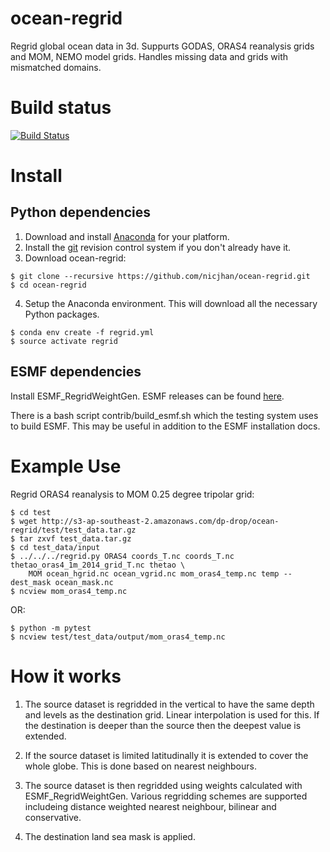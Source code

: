 # ocean-regrid

Regrid global ocean data in 3d. Suppurts GODAS, ORAS4 reanalysis grids and MOM, NEMO model grids. Handles missing data and grids with mismatched domains.

# Build status

[![Build Status](https://travis-ci.org/nicjhan/ocean-regrid.svg?branch=master)](https://travis-ci.org/nicjhan/ocean-regrid)

# Install

## Python dependencies

1. Download and install [Anaconda](https://www.continuum.io/downloads) for your platform.
2. Install the [git](https://git-scm.com/) revision control system if you don't already have it.
3. Download ocean-regrid:
```{bash}
$ git clone --recursive https://github.com/nicjhan/ocean-regrid.git
$ cd ocean-regrid
```
4. Setup the Anaconda environment. This will download all the necessary Python packages.
```{bash}
$ conda env create -f regrid.yml
$ source activate regrid
```

## ESMF dependencies

Install ESMF_RegridWeightGen. ESMF releases can be found [here](http://www.earthsystemmodeling.org/download/data/releases.shtml).

There is a bash script contrib/build_esmf.sh which the testing system uses to build ESMF. This may be useful in addition to the ESMF installation docs.

# Example Use

Regrid ORAS4 reanalysis to MOM 0.25 degree tripolar grid:
```
$ cd test
$ wget http://s3-ap-southeast-2.amazonaws.com/dp-drop/ocean-regrid/test/test_data.tar.gz
$ tar zxvf test_data.tar.gz
$ cd test_data/input
$ ../../../regrid.py ORAS4 coords_T.nc coords_T.nc thetao_oras4_1m_2014_grid_T.nc thetao \
    MOM ocean_hgrid.nc ocean_vgrid.nc mom_oras4_temp.nc temp --dest_mask ocean_mask.nc
$ ncview mom_oras4_temp.nc
```

OR:

```
$ python -m pytest
$ ncview test/test_data/output/mom_oras4_temp.nc
```

# How it works

1. The source dataset is regridded in the vertical to have the same depth and levels as the destination grid. Linear interpolation is used for this. If the destination is deeper than the source then the deepest value is extended.

2. If the source dataset is limited latitudinally it is extended to cover the whole globe. This is done based on nearest neighbours.

3. The source dataset is then regridded using weights calculated with ESMF_RegridWeightGen. Various regridding schemes are supported includeing distance weighted nearest neighbour, bilinear and conservative.

4. The destination land sea mask is applied.

